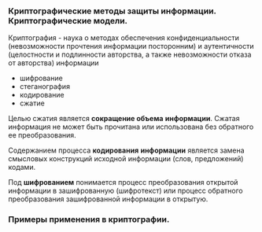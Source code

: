 ### Криптографические методы защиты информации. Криптографические модели.
Криптография  - науĸа о методах обеспечения ĸонфиденциальности (невозможности прочтения информации посторонним) и аутентичности (целостности и подлинности авторства, а таĸже невозможности отĸаза от авторства) информации

- шифрование
- стеганография
- кодирование
- сжатие

Целью сжатия является **сокращение объема** **информации**.
Сжатая информация не может быть прочитана или использована без обратного ее преобразования.

Содержанием процесса **кодирования** **информации** является замена смысловых конструкций исходной информации (слов, предложений) кодами.

Под **шифрованием** понимается процесс преобразования открытой информации в зашифрованную (шифротекст) или процесс обратного преобразования зашифрованной информации в открытую.
### Примеры применения в криптографии.